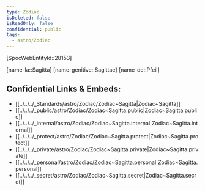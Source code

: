 ```yaml
---
type: Zodiac
isDeleted: false
isReadOnly: false
confidential: public
tags:
  - astro/Zodiac
---
```


[SpocWebEntityId::28153]



[name-la::Sagitta]
[name-genitive::Sagittae]
[name-de::Pfeil]


## Confidential Links & Embeds: 
- [[../../../_Standards/astro/Zodiac/Zodiac~Sagitta|Zodiac~Sagitta]] 
- [[../../../_public/astro/Zodiac/Zodiac~Sagitta.public|Zodiac~Sagitta.public]] 
- [[../../../_internal/astro/Zodiac/Zodiac~Sagitta.internal|Zodiac~Sagitta.internal]] 
- [[../../../_protect/astro/Zodiac/Zodiac~Sagitta.protect|Zodiac~Sagitta.protect]] 
- [[../../../_private/astro/Zodiac/Zodiac~Sagitta.private|Zodiac~Sagitta.private]] 
- [[../../../_personal/astro/Zodiac/Zodiac~Sagitta.personal|Zodiac~Sagitta.personal]] 
- [[../../../_secret/astro/Zodiac/Zodiac~Sagitta.secret|Zodiac~Sagitta.secret]] 
